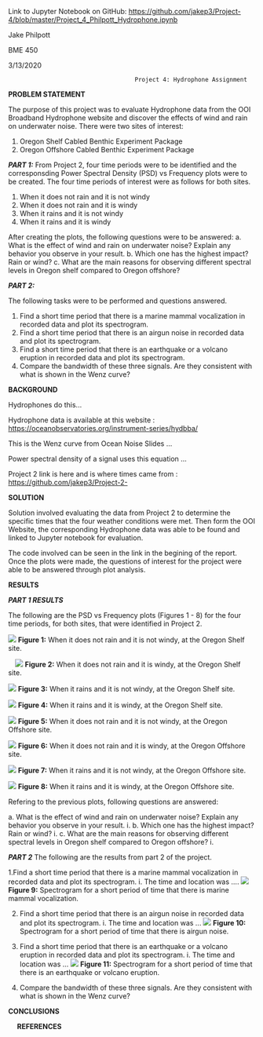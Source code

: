 
Link to Jupyter Notebook on GitHub:
https://github.com/jakep3/Project-4/blob/master/Project_4_Philpott_Hydrophone.ipynb

Jake Philpott

BME 450

3/13/2020

                                        Project 4: Hydrophone Assignment

__PROBLEM STATEMENT__ 

The purpose of this project was to evaluate Hydrophone data from the OOI Broadband Hydrophone website and discover the effects of wind and rain on underwater noise. There were two sites of interest:
  1.	Oregon Shelf Cabled Benthic Experiment Package
  2.	Oregon Offshore Cabled Benthic Experiment Package

___PART 1:___
From Project 2, four time periods were to be identified and the corresponsding Power Spectral Density (PSD) vs Frequency plots were to be created. The four time periods of interest were as follows for both sites. 
  1. When it does not rain and it is not windy
  2. When it does not rain and it is windy
  3. When it rains and it is not windy
  4. When it rains and it is windy
  
After creating the plots, the following questions were to be answered:
 a. What is the effect of wind and rain on underwater noise? Explain any behavior you observe in your result.
 b. Which one has the highest impact? Rain or wind? 
 c. What are the main reasons for observing different spectral levels in Oregon shelf compared to Oregon offshore?

___PART 2:___

The following tasks were to be performed and questions answered. 

  1. Find a short time period that there is a marine mammal vocalization in recorded data and plot its spectrogram.
  2. Find a short time period that there is an airgun noise in recorded data and plot its spectrogram.
  3. Find a short time period that there is an earthquake or a volcano eruption in recorded data and plot its spectrogram.
  4. Compare the bandwidth of these three signals. Are they consistent with what is shown in the Wenz curve?

__BACKGROUND__ 

Hydrophones do this...

Hydrophone data is available at this website : https://oceanobservatories.org/instrument-series/hydbba/

This is the Wenz curve from Ocean Noise Slides ... 

Power spectral density of a signal uses this equation ... 

Project 2 link is here and is where times came from : https://github.com/jakep3/Project-2-

__SOLUTION__

Solution involved evaluating the data from Project 2 to determine the specific times that the four weather conditions were met. Then form the OOI Website, the corresponding Hydrophone data was able to be found and linked to Jupyter notebook for evaluation. 

The code involved can be seen in the link in the begining of the report. 
Once the plots were made, the questions of interest for the project were able to be answered through plot analysis. 


__RESULTS__


___PART 1 RESULTS___

The following are the PSD vs Frequency plots (Figures 1 - 8) for the four time periods, for both sites, that were identified in Project 2.   

![](1.JPG)
__Figure 1:__  When it does not rain and it is not windy, at the Oregon Shelf site. 

 
 ![](2.JPG)
__Figure 2:__ When it does not rain and it is windy, at the Oregon Shelf site. 


![](3.JPG)
__Figure 3:__ When it rains and it is not windy, at the Oregon Shelf site. 


![](4.JPG)
__Figure 4:__ When it rains and it is windy, at the Oregon Shelf site. 


![](5.JPG)
__Figure 5:__ When it does not rain and it is not windy, at the Oregon Offshore site. 


![](6.JPG)
__Figure 6:__ When it does not rain and it is windy, at the Oregon Offshore site. 


![](7.JPG)
__Figure 7:__ When it rains and it is not windy, at the Oregon Offshore site. 


![](8.JPG)
__Figure 8:__ When it rains and it is windy, at the Oregon Offshore site. 



Refering to the previous plots, following questions are answered: 

 a. What is the effect of wind and rain on underwater noise? Explain any behavior you observe in your result.
    i. 
 b. Which one has the highest impact? Rain or wind? 
    i. 
 c. What are the main reasons for observing different spectral levels in Oregon shelf compared to Oregon offshore?
    i. 


___PART 2___
The following are the results from part 2 of the project. 

  1.Find a short time period that there is a marine mammal vocalization in recorded data and plot its spectrogram.
    i. The time and location was ....
    ![](9.JPG)
__Figure 9:__ Spectrogram for a short period of time that there is marine mammal vocalization. 

  2. Find a short time period that there is an airgun noise in recorded data and plot its spectrogram.
    i. The time and location was ...
    ![](10.JPG)
__Figure 10:__ Spectrogram for a short period of time that there is airgun noise. 

  3. Find a short time period that there is an earthquake or a volcano eruption in recorded data and plot its spectrogram.
    i. The time and location was ...
    ![](11.JPG)
__Figure 11:__ Spectrogram for a short period of time that there is an earthquake or volcano eruption. 
 

   4. Compare the bandwidth of these three signals. Are they consistent with what is shown in the Wenz curve?
   
   
__CONCLUSIONS__ 

 
__REFERENCES__
